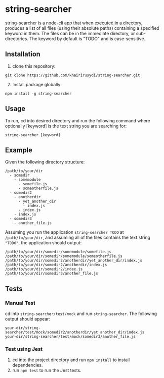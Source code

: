 # string-searcher
string-searcher is a node-cli app that when executed in a directory, produces a list 
of all files (using their absolute paths) containing a specified keyword in them. 
The files can be in the immediate directory, or sub-directories. The keyword by default 
is "TODO" and is case-sensitive.

## Installation
1. clone this repository:
```
git clone https://github.com/khairirusydi/string-searcher.git
```
2. Install package globally:
```
npm install -g string-searcher
```

## Usage
To run, cd into desired directory and run the following command where optionally [keyword] is 
the text string you are searching for:
```
string-searcher [keyword]
```

## Example
Given the following directory structure:
```
/path/to/your/dir
  - somedir
    - somemodule
      - somefile.js
      - someotherfile.js
  - somedir2
    - anotherdir
      - yet_another_dir
        - index.js
      - index.js
    - index.js
  - somedir3
    - another_file.js
```

Assuming you run the application `string-searcher TODO` at `/path/to/your/dir`, and 
assuming all of the files contains the text string `"TODO"`, the application should output:

```
/path/to/your/dir/somedir/somemodule/somefile.js
/path/to/your/dir/somedir/somemodule/someotherfile.js
/path/to/your/dir/somedir2/anotherdir/yet_another_dir/index.js
/path/to/your/dir/somedir2/anotherdir/index.js
/path/to/your/dir/somedir2/index.js
/path/to/your/dir/somedir3/another_file.js
```

## Tests

### Manual Test
cd into `string-searcher/test/mock` and run `string-searcher`. The following output should appear:
```
your-dir/string-searcher/test/mock/somedir2/anotherdir/yet_another_dir/index.js
your-dir/string-searcher/test/mock/somedir3/another_file.js
```

### Test using Jest
1. cd into the project directory and run `npm install` to install dependencies.
2. run `npm test` to run the Jest tests.
